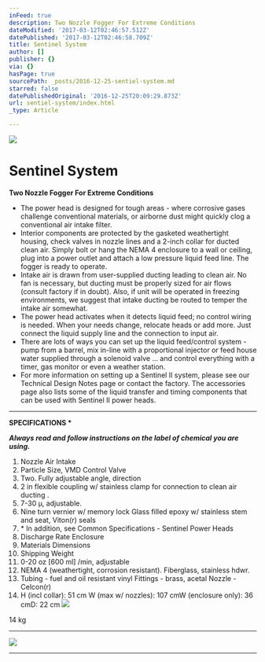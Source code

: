 ```yaml
---
inFeed: true
description: Two Nozzle Fogger For Extreme Conditions
dateModified: '2017-03-12T02:46:57.512Z'
datePublished: '2017-03-12T02:46:58.709Z'
title: Sentinel System
author: []
publisher: {}
via: {}
hasPage: true
sourcePath: _posts/2016-12-25-sentiel-system.md
starred: false
datePublishedOriginal: '2016-12-25T20:09:29.873Z'
url: sentiel-system/index.html
_type: Article

---
```

![](https://the-grid-user-content.s3-us-west-2.amazonaws.com/ec96f893-c9c6-4aae-a783-9bb3fb3321d6.jpg)

# Sentinel System

**Two Nozzle Fogger For Extreme Conditions**

* The power head is designed for tough areas - where corrosive gases challenge conventional materials, or airborne dust might quickly clog a conventional air intake filter.
* Interior components are protected by the gasketed weathertight housing, check valves in nozzle lines and a 2-inch collar for ducted clean air. Simply bolt or hang the NEMA 4 enclosure to a wall or ceiling, plug into a power outlet and attach a low pressure liquid feed line. The fogger is ready to operate.
* Intake air is drawn from user-supplied ducting leading to clean air. No fan is necessary, but ducting must be properly sized for air flows (consult factory if in doubt). Also, if unit will be operated in freezing environments, we suggest that intake ducting be routed to temper the intake air somewhat.
* The power head activates when it detects liquid feed; no control wiring is needed. When your needs change, relocate heads or add more. Just connect the liquid supply line and the connection to input air.
* There are lots of ways you can set up the liquid feed/control system - pump from a barrel, mix in-line with a proportional injector or feed house water supplied through a solenoid valve ... and control everything with a timer, gas monitor or even a weather station.
* For more information on setting up a Sentinel II system, please see our Technical Design Notes page or contact the factory. The accessories page also lists some of the liquid transfer and timing components that can be used with Sentinel II power heads.

---

**SPECIFICATIONS \***

_**Always read and follow instructions on the label of chemical you are using.**_

1. Nozzle Air Intake
2. Particle Size, VMD Control Valve
3. Two. Fully adjustable angle, direction
4. 2 in flexible coupling w/ stainless clamp for connection to clean air ducting .
5. 7-30 μ, adjustable.
6. Nine turn vernier w/ memory lock Glass filled epoxy w/ stainless stem and seat, Viton(r) seals
7. \* In addition, see Common Specifications - Sentinel Power Heads
8. Discharge Rate Enclosure
9. Materials Dimensions
10. Shipping Weight
11. 0-20 oz \[600 ml\] /min, adjustable
12. NEMA 4 (weathertight, corrosion resistant). Fiberglass, stainless hdwr.
13. Tubing - fuel and oil resistant vinyl Fittings - brass, acetal Nozzle - Celcon(r)
14. H (incl collar): 51 cm W (max w/ nozzles): 107 cmW (enclosure only): 36 cmD: 22 cm
![](https://the-grid-user-content.s3-us-west-2.amazonaws.com/78d1cff9-e0cd-44dc-8ab4-639418ee73de.png)

14 kg

---

![](https://the-grid-user-content.s3-us-west-2.amazonaws.com/85db20ed-4d48-4740-8771-a18b37622f54.png)

---